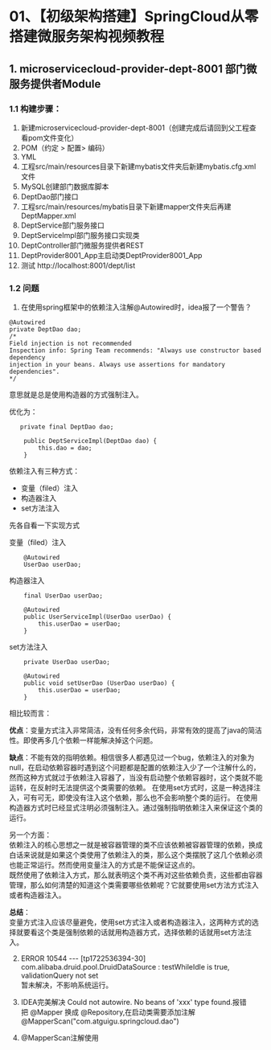 # 01、【初级架构搭建】SpringCloud从零搭建微服务架构视频教程

## 1. microservicecloud-provider-dept-8001 部门微服务提供者Module

### 1.1 构建步骤：   
1. 新建microservicecloud-provider-dept-8001（创建完成后请回到父工程查看pom文件变化）   
2. POM（约定 > 配置> 编码）   
3. YML   
4. 工程src/main/resources目录下新建mybatis文件夹后新建mybatis.cfg.xml文件   
5. MySQL创建部门数据库脚本   
6. DeptDao部门接口   
7. 工程src/main/resources/mybatis目录下新建mapper文件夹后再建DeptMapper.xml   
8. DeptService部门服务接口   
9. DeptServiceImpl部门服务接口实现类   
10. DeptController部门微服务提供者REST   
11. DeptProvider8001_App主启动类DeptProvider8001_App   
12. 测试 http://localhost:8001/dept/list


### 1.2 问题   
1. 在使用spring框架中的依赖注入注解@Autowired时，idea报了一个警告？   

```
@Autowired
private DeptDao dao;
/*
Field injection is not recommended
Inspection info: Spring Team recommends: "Always use constructor based dependency
injection in your beans. Always use assertions for mandatory dependencies".
*/
```

意思就是总是使用构造器的方式强制注入。

优化为：   
```
   private final DeptDao dao;

    public DeptServiceImpl(DeptDao dao) {
        this.dao = dao;
    }
```


依赖注入有三种方式：

* 变量（filed）注入
* 构造器注入
* set方法注入

先各自看一下实现方式   

变量（filed）注入   
```
    @Autowired
    UserDao userDao;
```

构造器注入   
```
    final UserDao userDao;

    @Autowired
    public UserServiceImpl(UserDao userDao) {
        this.userDao = userDao;
    }
 ```
 
set方法注入
```
    private UserDao userDao;

    @Autowired
    public void setUserDao (UserDao userDao) {
        this.userDao = userDao;
    }
```

相比较而言：   

**优点**：变量方式注入非常简洁，没有任何多余代码，非常有效的提高了java的简洁性。即使再多几个依赖一样能解决掉这个问题。

**缺点**：不能有效的指明依赖。相信很多人都遇见过一个bug，依赖注入的对象为null，在启动依赖容器时遇到这个问题都是配置的依赖注入少了一个注解什么的，然而这种方式就过于依赖注入容器了，当没有启动整个依赖容器时，这个类就不能运转，在反射时无法提供这个类需要的依赖。
在使用set方式时，这是一种选择注入，可有可无，即使没有注入这个依赖，那么也不会影响整个类的运行。
在使用构造器方式时已经显式注明必须强制注入。通过强制指明依赖注入来保证这个类的运行。

另一个方面：   
依赖注入的核心思想之一就是被容器管理的类不应该依赖被容器管理的依赖，换成白话来说就是如果这个类使用了依赖注入的类，那么这个类摆脱了这几个依赖必须也能正常运行。然而使用变量注入的方式是不能保证这点的。   
既然使用了依赖注入方式，那么就表明这个类不再对这些依赖负责，这些都由容器管理，那么如何清楚的知道这个类需要哪些依赖呢？它就要使用set方法方式注入或者构造器注入。

**总结**：   
变量方式注入应该尽量避免，使用set方式注入或者构造器注入，这两种方式的选择就要看这个类是强制依赖的话就用构造器方式，选择依赖的话就用set方法注入。



2. ERROR 10544 --- [tp1722536394-30] com.alibaba.druid.pool.DruidDataSource   : testWhileIdle is true, validationQuery not set      
暂未解决，不影响系统运行。


3. IDEA完美解决 Could not autowire. No beans of 'xxx' type found.报错   
把 @Mapper 换成 @Repository,在启动类需要添加注解 @MapperScan("com.atguigu.springcloud.dao")

4. @MapperScan注解使用   













